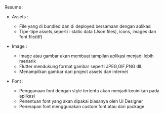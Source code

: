 Resume : 

- Assets : 
    -   File yang di bundled dan di deployed bersamaan dengan aplikasi 
    -   Tipe-tipe assets,seperti : static data (Json files), icons, images dan font file(ttf)


- Image :
    -   Image atau gambar akan membuat tampilan aplikasi menjadi lebih menarik
    -   Flutter mendukung format gambar seperti JPEG,GIF,PNG dll.
    -   Menampilkan gambar dari project assets dan internet

- Font :
    -   Penggunaan font dengan style tertentu akan menjadi keuinikan pada aplikasi
    -   Penentuan font yang akan dipakai biasanya oleh UI Designer
    -   Penerapan font menggunakan custom font atau dari package